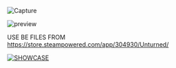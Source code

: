 ![Capture](https://github.com/user-attachments/assets/b627b39f-8c76-4e8b-b517-a3af21f98285)

![preview](https://github.com/user-attachments/assets/95248454-fc4b-4fbc-b07e-a6b99b6f7701)


USE BE FILES FROM https://store.steampowered.com/app/304930/Unturned/

[![SHOWCASE](https://mygamingedge.online/images/main.webp)](https://mygamingedge.online/)


